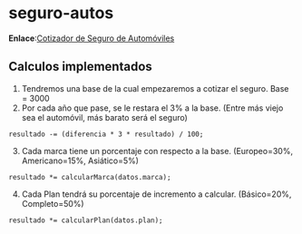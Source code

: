 # seguro-autos
**Enlace**:[Cotizador de Seguro de Automóviles](https://cotizador-autos-leo-torres.netlify.app/)

## Calculos implementados
1. Tendremos una base de la cual empezaremos a cotizar el seguro. Base = 3000
2. Por cada año que pase, se le restara el 3% a la base. (Entre más viejo sea el automóvil, más barato será el seguro)
``` calc
resultado -= (diferencia * 3 * resultado) / 100;
```
3. Cada marca tiene un porcentaje con respecto a la base. (Europeo=30%, Americano=15%, Asiático=5%)
``` calc
resultado *= calcularMarca(datos.marca);
```
4.  Cada Plan tendrá su porcentaje de incremento a calcular. (Básico=20%, Completo=50%)
``` calc
resultado *= calcularPlan(datos.plan);
```
